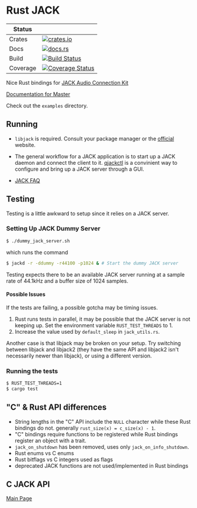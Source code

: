 # Rust JACK


|Status  |                                                                                                                                                                |
|--------|----------------------------------------------------------------------------------------------------------------------------------------------------------------|
|Crates  |[![crates.io](https://img.shields.io/crates/v/jack.svg)](https://crates.io/crates/jack)                                                                         |
|Docs    |[![docs.rs](https://docs.rs/jack/badge.svg)](https://docs.rs/jack/)                                                                                             |
|Build   |[![Build Status](https://travis-ci.org/wmedrano/rust-jack.svg?branch=master)](https://travis-ci.org/wmedrano/rust-jack)                                         |
|Coverage|[![Coverage Status](https://coveralls.io/repos/github/wmedrano/rust-jack/badge.svg?branch=master)](https://coveralls.io/github/wmedrano/rust-jack?branch=master)|


Nice Rust bindings for
[JACK Audio Connection Kit](http://www.jackaudio.org/)

[Documentation for Master](https://wmedrano.github.io/rust-jack/jack/index.html)

Check out the `examples` directory.

## Running

* `libjack` is required. Consult your package manager or the [official](http://www.jackaudio.org/downloads/) website.

* The general workflow for a JACK application is to start up a JACK daemon and connect the client to it. [qjackctl](http://qjackctl.sourceforge.net/) is a convinient way to configure and bring up a JACK server through a GUI.

* [JACK FAQ](http://www.jackaudio.org/faq/)


## Testing

Testing is a little awkward to setup since it relies on a JACK server.

### Setting Up JACK Dummy Server

```bash
$ ./dummy_jack_server.sh
```

which runs the command

```bash
$ jackd -r -ddummy -r44100 -p1024 & # Start the dummy JACK server
```

Testing expects there to be an available JACK server running at a sample rate of
44.1kHz and a buffer size of 1024 samples.

#### Possible Issues

If the tests are failing, a possible gotcha may be timing issues.

1. Rust runs tests in parallel, it may be possible that the JACK server is not keeping up. Set the environment variable `RUST_TEST_THREADS` to 1.
2. Increase the value used by `default_sleep` in `jack_utils.rs`.

Another case is that libjack may be broken on your setup.
Try switching between libjack and libjack2 (they have the same API and libjack2
isn't necessarily newer than libjack), or using a different version.

### Running the tests

```bash
$ RUST_TEST_THREADS=1
$ cargo test
```

## "C" & Rust API differences
* String lengths in the "C" API include the `NULL` character while these Rust
  bindings do not. generally `rust_size(x) = c_size(x) - 1`.
* "C" bindings require functions to be registered while Rust bindings register
  an object with a trait.
* `jack_on_shutdown` has been removed, uses only `jack_on_info_shutdown`.
* Rust enums vs C enums
* Rust bitflags vs C integers used as flags
* deprecated JACK functions are not used/implemented in Rust bindings


## C JACK API

[Main Page](http://jackaudio.org/files/docs/html/index.html)
